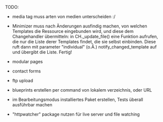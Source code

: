 TODO:
- media tag muss arten von medien unterscheiden :/

- Minimizer muss nach Änderungen ausfindig machen, von welchen Templates die Ressource eingebunden wird, und diese dem Changehandler übermitteln: in CH._update_file() eine Funktion aufrufen, die nur die Liste derer Templates findet, die sie selbst einbinden. Diese ruft dann mit parameter "individual" (o.Ä.) notify_changed_template auf und übergibt die Liste. Fertig!

- modular pages
- contact forms
- ftp upload
- blueprints erstellen per command von lokalem verzeichnis, oder URL

- im Bearbeitungsmodus installiertes Paket erstellen, Tests überall ausführbar machen
- "httpwatcher" package nutzen für live server und file watching
